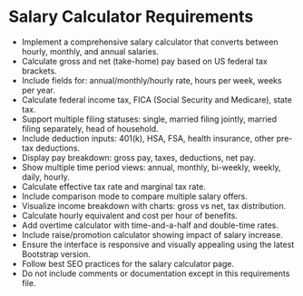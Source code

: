 # Salary Calculator Requirements
- Implement a comprehensive salary calculator that converts between hourly, monthly, and annual salaries.
- Calculate gross and net (take-home) pay based on US federal tax brackets.
- Include fields for: annual/monthly/hourly rate, hours per week, weeks per year.
- Calculate federal income tax, FICA (Social Security and Medicare), state tax.
- Support multiple filing statuses: single, married filing jointly, married filing separately, head of household.
- Include deduction inputs: 401(k), HSA, FSA, health insurance, other pre-tax deductions.
- Display pay breakdown: gross pay, taxes, deductions, net pay.
- Show multiple time period views: annual, monthly, bi-weekly, weekly, daily, hourly.
- Calculate effective tax rate and marginal tax rate.
- Include comparison mode to compare multiple salary offers.
- Visualize income breakdown with charts: gross vs net, tax distribution.
- Calculate hourly equivalent and cost per hour of benefits.
- Add overtime calculator with time-and-a-half and double-time rates.
- Include raise/promotion calculator showing impact of salary increase.
- Ensure the interface is responsive and visually appealing using the latest Bootstrap version.
- Follow best SEO practices for the salary calculator page.
- Do not include comments or documentation except in this requirements file.
